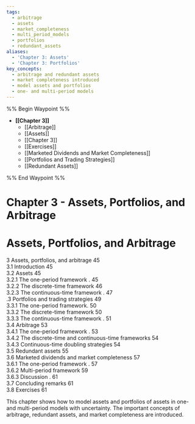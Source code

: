 ```yaml
---
tags:
  - arbitrage
  - assets
  - market_completeness
  - multi_period_models
  - portfolios
  - redundant_assets
aliases:
  - 'Chapter 3: Assets'
  - 'Chapter 3: Portfolios'
key_concepts:
  - arbitrage and redundant assets
  - market completeness introduced
  - model assets and portfolios
  - one- and multi-period models
---
```

%% Begin Waypoint %%
- **[[Chapter 3]]**
	- [[Arbitrage]]
	- [[Assets]]
	- [[Chapter 3]]
	- [[Exercises]]
	- [[Marketed Dividends and Market Completeness]]
	- [[Portfolios and Trading Strategies]]
	- [[Redundant Assets]]

%% End Waypoint %%
# Chapter 3 -  Assets, Portfolios, and Arbitrage

# Assets, Portfolios, and Arbitrage

3 Assets, portfolios, and arbitrage 45  
3.1 Introduction 45   
3.2 Assets 45   
3.2.1 The one-period framework . 45   
3.2.2 The discrete-time framework 46   
3.2.3 The continuous-time framework . 47   
.3 Portfolios and trading strategies 49   
3.3.1 The one-period framework. 50   
3.3.2 The discrete-time framework 50   
3.3.3 The continuous-time framework . 51   
3.4 Arbitrage 53   
3.4.1 The one-period framework . 53   
3.4.2 The discrete-time and continuous-time frameworks 54   
3.4.3 Continuous-time doubling strategies 54   
3.5 Redundant assets 55   
3.6 Marketed dividends and market completeness 57   
3.6.1 The one-period framework . 57   
3.6.2 Multi-period framework 59   
3.6.3 Discussion . 61   
3.7 Concluding remarks 61   
3.8 Exercises 61  

This chapter shows how to model assets and portfolios of assets in one- and multi-period models with uncertainty. The important concepts of arbitrage, redundant assets, and market completeness are introduced.  
